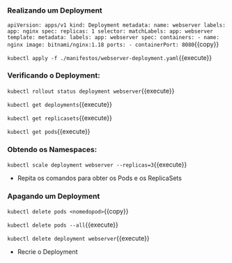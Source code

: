#
### Realizando um Deployment

`apiVersion: apps/v1
kind: Deployment
metadata:
  name: webserver
  labels:
    app: nginx
spec:
  replicas: 1
  selector:
    matchLabels:
      app: webserver
  template:
    metadata:
      labels:
        app: webserver
    spec:
      containers:
      - name: nginx
        image: bitnami/nginx:1.18
        ports:
        - containerPort: 8080`{{copy}}

`kubectl apply -f ./manifestos/webserver-deployment.yaml`{{execute}}

### Verificando o Deployment:

`kubectl rollout status deployment webserver`{{execute}}

`kubectl get deployments`{{execute}}

`kubectl get replicasets`{{execute}}

`kubectl get pods`{{execute}}

### Obtendo os Namespaces:

`kubectl scale deployment webserver --replicas=3`{{execute}}

* Repita os comandos para obter os Pods e os ReplicaSets

### Apagando um Deployment

`kubectl delete pods <nomedopod>`{{copy}}

`kubectl delete pods --all`{{execute}}

`kubectl delete deployment webserver`{{execute}}

* Recrie o Deployment